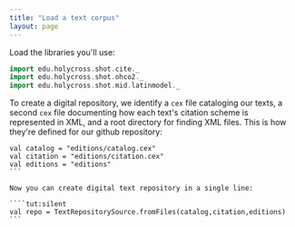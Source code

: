 ```yaml
---
title: "Load a text corpus"
layout: page
---
```



Load the libraries you'll use:

```scala
import edu.holycross.shot.cite._
import edu.holycross.shot.ohco2._
import edu.holycross.shot.mid.latinmodel._
```


To create a digital repository, we identify a `cex` file cataloging our texts, a second `cex` file documenting how each text's citation scheme is represented in XML, and a root directory for finding XML files.  This is how they're defined for our github repository:


````tut:silent
val catalog = "editions/catalog.cex"
val citation = "editions/citation.cex"
val editions = "editions"
```

Now you can create digital text repository in a single line:

````tut:silent
val repo = TextRepositorySource.fromFiles(catalog,citation,editions)
```
